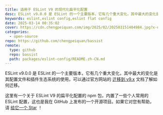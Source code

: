 ```yaml
---
title: 适用于 ESLint V9 的现代化扁平化配置
desc: ESLint v9.0.0 是 ESLint 的一个主要版本，它有几个重大变化，其中最大的变化是其配置文件和插件生态系统的使用。对于新项目，我提供了一个 ESLint Config 包，其中内置了一些我个人常用的 ESLint 配置。
keywords: eslint,eslint config,eslint flat config
date: 2025-03-14 00:35:02
cover: https://cdn.chengpeiquan.com/img/2025/02/202503151404984.jpg?x-oss-process=image/interlace,1
categories:
  - open-source
repo: https://github.com/chengpeiquan/bassist
remote:
  type: github
  repo: bassist
  path: packages/eslint-config/README.zh-CN.md
---
```


ESLint v9.0.0 是 ESLint 的一个主要版本，它有几个重大变化，其中最大的变化是其配置文件和插件生态系统的使用，可以通过官方网站的 [迁移到 v9.x](https://eslint.org/docs/latest/use/migrate-to-9.0.0#flat-config) 文档了解如何迁移。

这里有一个关于 ESLint V9 的扁平化配置的 npm 包，内置了一些个人常用的 ESLint 配置，这也是我在 GitHub 上发布的一个开源项目。如果它对您有帮助，请 [给它一个 Star](https://github.com/chengpeiquan/bassist) ！
